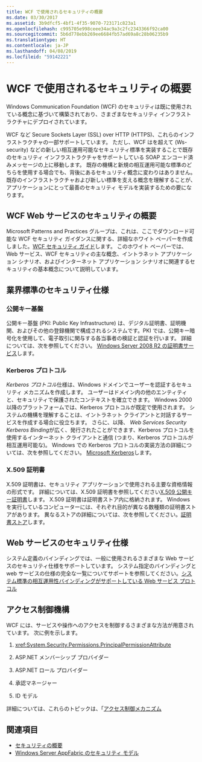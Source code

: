```yaml
---
title: WCF で使用されるセキュリティの概要
ms.date: 03/30/2017
ms.assetid: 3b9dfcf5-4bf1-4f35-9070-723171c823a1
ms.openlocfilehash: c995705e998ceee34ac9a3c2fc2343366f92ca00
ms.sourcegitcommit: 5b6d778ebb269ee6684fb57ad69a8c28b06235b9
ms.translationtype: HT
ms.contentlocale: ja-JP
ms.lasthandoff: 04/08/2019
ms.locfileid: "59142221"
---
```

# <a name="security-concepts-used-in-wcf"></a>WCF で使用されるセキュリティの概要
Windows Communication Foundation (WCF) のセキュリティは既に使用されている概念に基づいて構築されており、さまざまなセキュリティ インフラストラクチャにデプロイされています。  
  
 WCF など Secure Sockets Layer (SSL) over HTTP (HTTPS)、これらのインフラストラクチャの一部サポートしています。 ただし、WCF はを超えて (Ws-security) などの新しい相互運用可能なセキュリティ標準を実装することで既存のセキュリティ インフラストラクチャをサポートしている SOAP エンコード済みメッセージの上に移動します。 既存の機構と新規の相互運用可能な標準のどちらを使用する場合でも、背後にあるセキュリティ概念に変わりはありません。 既存のインフラストラクチャおよび新しい標準を支える概念を理解することが、アプリケーションにとって最善のセキュリティ モデルを実装するための要になります。  
  
## <a name="introduction-to-security-for-wcf-web-services"></a>WCF Web サービスのセキュリティの概要  
 Microsoft Patterns and Practices グループは、これは、ここでダウンロード可能な WCF セキュリティ ガイダンスに関する、詳細なホワイト ペーパーを作成しました。[WCF セキュリティ ガイド](https://go.microsoft.com/fwlink/?LinkId=210210)します。 このホワイト ペーパーでは、Web サービス、WCF セキュリティの主な概念、イントラネット アプリケーション シナリオ、およびインターネット アプリケーション シナリオに関連するセキュリティの基本概念について説明しています。  
  
## <a name="industry-wide-security-specifications"></a>業界標準のセキュリティ仕様  
  
### <a name="public-key-infrastructure"></a>公開キー基盤  
 公開キー基盤 (PKI: Public Key Infrastructure) は、デジタル証明書、証明機関、およびその他の登録機関で構成されるシステムです。PKI では、公開キー暗号化を使用して、電子取引に関与する各当事者の検証と認証を行います。 詳細については、次を参照してください。 [Windows Server 2008 R2 の証明書サービス](https://go.microsoft.com/fwlink/?LinkId=210211)します。  
  
### <a name="kerberos-protocol"></a>Kerberos プロトコル  
 *Kerberos プロトコル*仕様は、Windows ドメインでユーザーを認証するセキュリティ メカニズムを作成します。 ユーザーはドメイン内の他のエンティティと、セキュリティで保護されたコンテキストを確立できます。 Windows 2000 以降のプラットフォームでは、Kerberos プロトコルが既定で使用されます。 システムの機構を理解することは、イントラネット クライアントと対話するサービスを作成する場合に役立ちます。 さらに、以降、 *Web Services Security Kerberos Binding*が広く、発行されたことができます、Kerberos プロトコルを使用するインターネット クライアントと通信 (つまり、Kerberos プロトコルが相互運用可能な)。 Windows での Kerberos プロトコルの実装方法の詳細については、次を参照してください。 [Microsoft Kerberos](https://go.microsoft.com/fwlink/?LinkId=210212)します。  
  
### <a name="x509-certificates"></a>X.509 証明書  
 X.509 証明書は、セキュリティ アプリケーションで使用される主要な資格情報の形式です。 詳細については、X.509 証明書を参照してください[X.509 公開キー証明書](https://go.microsoft.com/fwlink/?LinkId=210213)します。 X.509 証明書は証明書ストア内に格納されます。 Windows を実行しているコンピューターには、それぞれ目的が異なる数種類の証明書ストアがあります。 異なるストアの詳細については、次を参照してください。[証明書ストア](https://go.microsoft.com/fwlink/?LinkID=87787)します。  
  
## <a name="web-services-security-specifications"></a>Web サービスのセキュリティ仕様  
 システム定義のバインディングでは、一般に使用されるさまざまな Web サービスのセキュリティ仕様をサポートしています。 システム指定のバインディングと web サービスの仕様の完全な一覧についてサポートを参照してください。[システム標準の相互運用性バインディングがサポートしている Web サービス プロトコル](../../../../docs/framework/wcf/feature-details/web-services-protocols-supported-by-system-provided-interoperability-bindings.md)  
  
## <a name="access-control-mechanisms"></a>アクセス制御機構  
 WCF には、サービスや操作へのアクセスを制御するさまざまな方法が用意されています。 次に例を示します。  
  
1.  <xref:System.Security.Permissions.PrincipalPermissionAttribute>  
  
2.  ASP.NET メンバーシップ プロバイダー  
  
3.  ASP.NET ロール プロバイダー  
  
4.  承認マネージャー  
  
5.  ID モデル  
  
 詳細については、これらのトピックは、「[アクセス制御メカニズム](../../../../docs/framework/wcf/feature-details/access-control-mechanisms.md)  
  
## <a name="see-also"></a>関連項目

- [セキュリティの概要](../../../../docs/framework/wcf/feature-details/security-overview.md)
- [Windows Server AppFabric のセキュリティ モデル](https://go.microsoft.com/fwlink/?LinkID=201279&clcid=0x409)
